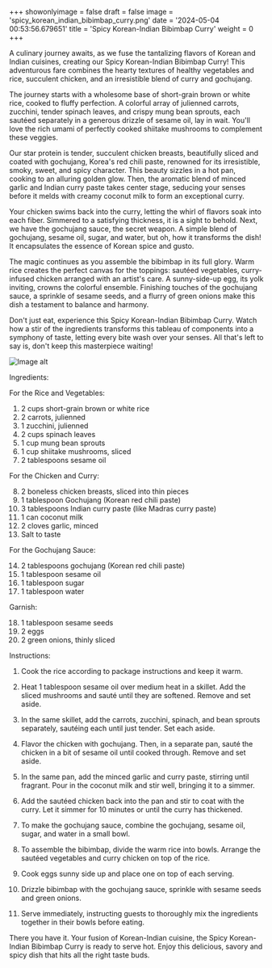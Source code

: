 +++ 
showonlyimage = false 
draft = false 
image = 'spicy_korean_indian_bibimbap_curry.png'
date = '2024-05-04 00:53:56.679651' 
title = 'Spicy Korean-Indian Bibimbap Curry' 
weight = 0
+++ 

<!--more-->

 
A culinary journey awaits, as we fuse the tantalizing flavors of Korean and Indian cuisines, creating our Spicy Korean-Indian Bibimbap Curry! This adventurous fare combines the hearty textures of healthy vegetables and rice, succulent chicken, and an irresistible blend of curry and gochujang. 

The journey starts with a wholesome base of short-grain brown or white rice, cooked to fluffy perfection. A colorful array of julienned carrots, zucchini, tender spinach leaves, and crispy mung bean sprouts, each sautéed separately in a generous drizzle of sesame oil, lay in wait. You'll love the rich umami of perfectly cooked shiitake mushrooms to complement these veggies.

Our star protein is tender, succulent chicken breasts, beautifully sliced and coated with gochujang, Korea's red chili paste, renowned for its irresistible, smoky, sweet, and spicy character. This beauty sizzles in a hot pan, cooking to an alluring golden glow. Then, the aromatic blend of minced garlic and Indian curry paste takes center stage, seducing your senses before it melds with creamy coconut milk to form an exceptional curry.

Your chicken swims back into the curry, letting the whirl of flavors soak into each fiber. Simmered to a satisfying thickness, it is a sight to behold. Next, we have the gochujang sauce, the secret weapon. A simple blend of gochujang, sesame oil, sugar, and water, but oh, how it transforms the dish! It encapsulates the essence of Korean spice and gusto.

The magic continues as you assemble the bibimbap in its full glory. Warm rice creates the perfect canvas for the toppings: sautéed vegetables, curry-infused chicken arranged with an artist's care. A sunny-side-up egg, its yolk inviting, crowns the colorful ensemble. Finishing touches of the gochujang sauce, a sprinkle of sesame seeds, and a flurry of green onions make this dish a testament to balance and harmony.

Don't just eat, experience this Spicy Korean-Indian Bibimbap Curry. Watch how a stir of the ingredients transforms this tableau of components into a symphony of taste, letting every bite wash over your senses. All that's left to say is, don't keep this masterpiece waiting! 

![Image alt](/spicy_korean-indian_bibimbap_curry.png)

Ingredients: 

For the Rice and Vegetables:

1. 2 cups short-grain brown or white rice
2. 2 carrots, julienned
3. 1 zucchini, julienned
4. 2 cups spinach leaves
5. 1 cup mung bean sprouts
6. 1 cup shiitake mushrooms, sliced
7. 2 tablespoons sesame oil 

For the Chicken and Curry:

8. 2 boneless chicken breasts, sliced into thin pieces
9. 1 tablespoon Gochujang (Korean red chili paste)
10. 3 tablespoons Indian curry paste (like Madras curry paste)
11. 1 can coconut milk
12. 2 cloves garlic, minced
13. Salt to taste

For the Gochujang Sauce:

14. 2 tablespoons gochujang (Korean red chili paste)
15. 1 tablespoon sesame oil
16. 1 tablespoon sugar
17. 1 tablespoon water

Garnish:

18. 1 tablespoon sesame seeds
19. 2 eggs
20. 2 green onions, thinly sliced

Instructions:

1. Cook the rice according to package instructions and keep it warm.

2. Heat 1 tablespoon sesame oil over medium heat in a skillet. Add the sliced mushrooms and sauté until they are softened. Remove and set aside.

3. In the same skillet, add the carrots, zucchini, spinach, and bean sprouts separately, sautéing each until just tender. Set each aside.

4. Flavor the chicken with gochujang. Then, in a separate pan, sauté the chicken in a bit of sesame oil until cooked through. Remove and set aside.

5. In the same pan, add the minced garlic and curry paste, stirring until fragrant. Pour in the coconut milk and stir well, bringing it to a simmer.

6. Add the sautéed chicken back into the pan and stir to coat with the curry. Let it simmer for 10 minutes or until the curry has thickened.

7. To make the gochujang sauce, combine the gochujang, sesame oil, sugar, and water in a small bowl.

8. To assemble the bibimbap, divide the warm rice into bowls.  Arrange the sautéed vegetables and curry chicken on top of the rice.

9. Cook eggs sunny side up and place one on top of each serving.

10. Drizzle bibimbap with the gochujang sauce, sprinkle with sesame seeds and green onions.

11. Serve immediately, instructing guests to thoroughly mix the ingredients together in their bowls before eating.

There you have it. Your fusion of Korean-Indian cuisine, the Spicy Korean-Indian Bibimbap Curry is ready to serve hot. Enjoy this delicious, savory and spicy dish that hits all the right taste buds.